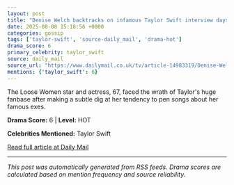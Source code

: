 ```yaml
---
layout: post
title: "Denise Welch backtracks on infamous Taylor Swift interview days after sobbing to son Matty Healy"""
date: 2025-08-08 15:18:56 +0000
categories: gossip
tags: ['taylor-swift', 'source-daily_mail', 'drama-hot']
drama_score: 6
primary_celebrity: taylor_swift
source: daily_mail
source_url: "https://www.dailymail.co.uk/tv/article-14983319/Denise-Welch-backtracks-infamous-Taylor-Swift-interview.html?ns_mchannel=rss&ito=1490&ns_campaign=1490"""
mentions: {'taylor_swift': 6}
---
```


The Loose Women star and actress, 67, faced the wrath of Taylor's huge fanbase after making a subtle dig at her tendency to pen songs about her famous exes.

**Drama Score:** 6 | **Level:** HOT

**Celebrities Mentioned:** Taylor Swift

[Read full article at Daily Mail](https://www.dailymail.co.uk/tv/article-14983319/Denise-Welch-backtracks-infamous-Taylor-Swift-interview.html?ns_mchannel=rss&ito=1490&ns_campaign=1490)

---
*This post was automatically generated from RSS feeds. Drama scores are calculated based on mention frequency and source reliability.*
